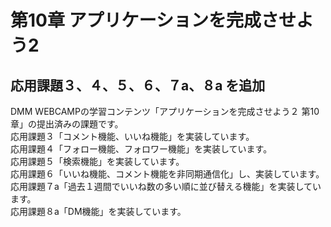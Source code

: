 # 第10章 アプリケーションを完成させよう2
## 応用課題３、４、５、６、７a、８a を追加
DMM WEBCAMPの学習コンテンツ「アプリケーションを完成させよう２ 第10章」の提出済みの課題です。<br>
応用課題３「コメント機能、いいね機能」を実装しています。<br>
応用課題４「フォロー機能、フォロワー機能」を実装しています。<br>
応用課題５「検索機能」を実装しています。<br>
応用課題６「いいね機能、コメント機能を非同期通信化」し、実装しています。<br>
応用課題７a「過去１週間でいいね数の多い順に並び替える機能」を実装しています。<br>
応用課題８a「DM機能」を実装しています。